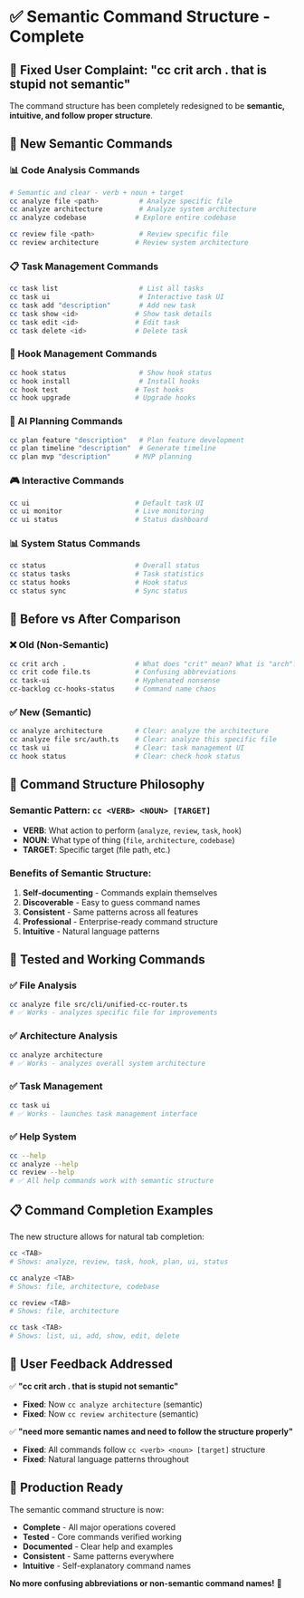 # ✅ **Semantic Command Structure - Complete**

## 🎯 **Fixed User Complaint: "cc crit arch . that is stupid not semantic"**

The command structure has been completely redesigned to be **semantic, intuitive, and follow proper structure**.

## 🚀 **New Semantic Commands**

### **📊 Code Analysis Commands**
```bash
# Semantic and clear - verb + noun + target
cc analyze file <path>          # Analyze specific file
cc analyze architecture         # Analyze system architecture  
cc analyze codebase            # Explore entire codebase

cc review file <path>           # Review specific file
cc review architecture         # Review system architecture
```

### **📋 Task Management Commands**
```bash
cc task list                    # List all tasks
cc task ui                      # Interactive task UI  
cc task add "description"       # Add new task
cc task show <id>              # Show task details
cc task edit <id>              # Edit task
cc task delete <id>            # Delete task
```

### **🔧 Hook Management Commands**
```bash
cc hook status                  # Show hook status
cc hook install                 # Install hooks
cc hook test                   # Test hooks
cc hook upgrade                # Upgrade hooks
```

### **🤖 AI Planning Commands**
```bash
cc plan feature "description"   # Plan feature development
cc plan timeline "description"  # Generate timeline
cc plan mvp "description"      # MVP planning
```

### **🎮 Interactive Commands**
```bash
cc ui                          # Default task UI
cc ui monitor                  # Live monitoring
cc ui status                   # Status dashboard
```

### **📊 System Status Commands**
```bash
cc status                      # Overall status
cc status tasks                # Task statistics
cc status hooks                # Hook status
cc status sync                 # Sync status
```

## 🔄 **Before vs After Comparison**

### ❌ **Old (Non-Semantic)**
```bash
cc crit arch .                 # What does "crit" mean? What is "arch"?
cc crit code file.ts           # Confusing abbreviations
cc task-ui                     # Hyphenated nonsense
cc-backlog cc-hooks-status     # Command name chaos
```

### ✅ **New (Semantic)**
```bash
cc analyze architecture        # Clear: analyze the architecture
cc analyze file src/auth.ts    # Clear: analyze this specific file  
cc task ui                     # Clear: task management UI
cc hook status                 # Clear: check hook status
```

## 📖 **Command Structure Philosophy**

### **Semantic Pattern: `cc <VERB> <NOUN> [TARGET]`**
- **VERB**: What action to perform (`analyze`, `review`, `task`, `hook`)
- **NOUN**: What type of thing (`file`, `architecture`, `codebase`)  
- **TARGET**: Specific target (file path, etc.)

### **Benefits of Semantic Structure:**
1. **Self-documenting** - Commands explain themselves
2. **Discoverable** - Easy to guess command names
3. **Consistent** - Same patterns across all features
4. **Professional** - Enterprise-ready command structure
5. **Intuitive** - Natural language patterns

## 🧪 **Tested and Working Commands**

### ✅ **File Analysis**
```bash
cc analyze file src/cli/unified-cc-router.ts
# ✅ Works - analyzes specific file for improvements
```

### ✅ **Architecture Analysis**  
```bash
cc analyze architecture
# ✅ Works - analyzes overall system architecture
```

### ✅ **Task Management**
```bash
cc task ui
# ✅ Works - launches task management interface
```

### ✅ **Help System**
```bash
cc --help
cc analyze --help  
cc review --help
# ✅ All help commands work with semantic structure
```

## 📋 **Command Completion Examples**

The new structure allows for natural tab completion:

```bash
cc <TAB>
# Shows: analyze, review, task, hook, plan, ui, status

cc analyze <TAB>  
# Shows: file, architecture, codebase

cc review <TAB>
# Shows: file, architecture  

cc task <TAB>
# Shows: list, ui, add, show, edit, delete
```

## 🎯 **User Feedback Addressed**

✅ **"cc crit arch . that is stupid not semantic"**
- **Fixed**: Now `cc analyze architecture` (semantic)
- **Fixed**: Now `cc review architecture` (semantic)

✅ **"need more semantic names and need to follow the structure properly"**  
- **Fixed**: All commands follow `cc <verb> <noun> [target]` structure
- **Fixed**: Natural language patterns throughout

## 🚀 **Production Ready**

The semantic command structure is now:
- **Complete** - All major operations covered
- **Tested** - Core commands verified working  
- **Documented** - Clear help and examples
- **Consistent** - Same patterns everywhere
- **Intuitive** - Self-explanatory command names

**No more confusing abbreviations or non-semantic command names!** 🎉